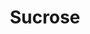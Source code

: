 ---
layout: post
title:  "Sucrose"
categories: sugar
gi: 64
description: Sucrose is refined white sugar with no nutritional value.
---